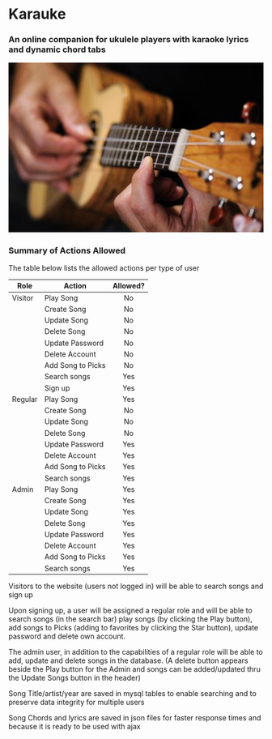 # Karauke
### An online companion for ukulele players with karaoke lyrics and dynamic chord tabs

![logo](https://raw.githubusercontent.com/ermarasigan/capstone-proj2/master/img/background/ukulele.png)

### Summary of Actions Allowed
The table below lists the allowed actions per type of user

| Role          | Action            | Allowed? |
| ------------- |-------------------|:--------:|
| Visitor       | Play Song         |   No     |
|               | Create Song       |   No     |
|               | Update Song       |   No     |
|               | Delete Song       |   No     |
|               | Update Password   |   No     |
|               | Delete Account    |   No     |
|               | Add Song to Picks |   No     |
|               | Search songs      |   Yes    |
|               | Sign up           |   Yes    |
| Regular       | Play Song         |   Yes    |
|               | Create Song       |   No     |
|               | Update Song       |   No     |
|               | Delete Song       |   No     |
|               | Update Password   |   Yes    |
|               | Delete Account    |   Yes    |
|               | Add Song to Picks |   Yes    |
|               | Search songs      |   Yes    |
| Admin         | Play Song         |   Yes    |
|               | Create Song       |   Yes    |
|               | Update Song       |   Yes    |
|               | Delete Song       |   Yes    |
|               | Update Password   |   Yes    |
|               | Delete Account    |   Yes    |
|               | Add Song to Picks |   Yes    |
|               | Search songs      |   Yes    |

Visitors to the website (users not logged in)
will be able to search songs and sign up

Upon signing up, a user will be assigned a regular role
and will be able to search songs (in the search bar)
play songs (by clicking the Play button), 
add songs to Picks (adding to favorites by clicking the Star button),
update password and delete own account.

The admin user, in addition to the capabilities of a regular role
will be able to add, update and delete songs in the database.
(A delete button appears beside the Play button for the Admin
and songs can be added/updated thru the Update Songs button in the header)

Song Title/artist/year are saved in mysql tables to enable searching
and to preserve data integrity for multiple users

Song Chords and lyrics are saved in json files for faster response times
and because it is ready to be used with ajax
